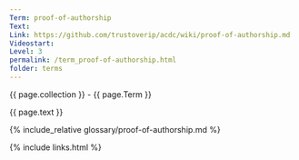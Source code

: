 ```yaml
---
Term: proof-of-authorship
Text: 
Link: https://github.com/trustoverip/acdc/wiki/proof-of-authorship.md
Videostart: 
Level: 3
permalink: /term_proof-of-authorship.html
folder: terms
---
```


{{ page.collection }} - {{ page.Term }}

   {{ page.text }}

{% include_relative glossary/proof-of-authorship.md %}

 {% include links.html %} 
